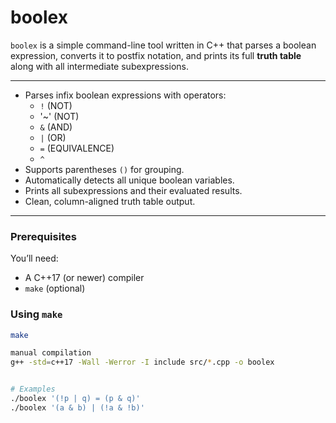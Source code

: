 # boolex

`boolex` is a simple command-line tool written in C++ that parses a boolean expression, converts it to postfix notation, and prints its full **truth table** along with all intermediate subexpressions.

---

- Parses infix boolean expressions with operators:
  - `!` (NOT)
  - '~' (NOT)
  - `&` (AND)
  - `|` (OR)
  - `=` (EQUIVALENCE)
  - `^` 
- Supports parentheses `()` for grouping.
- Automatically detects all unique boolean variables.
- Prints all subexpressions and their evaluated results.
- Clean, column-aligned truth table output.

---


### Prerequisites
You’ll need:
- A C++17 (or newer) compiler
- `make` (optional)

### Using `make`
```bash
make 

manual compilation
g++ -std=c++17 -Wall -Werror -I include src/*.cpp -o boolex


# Examples 
./boolex '(!p | q) = (p & q)'
./boolex '(a & b) | (!a & !b)'
